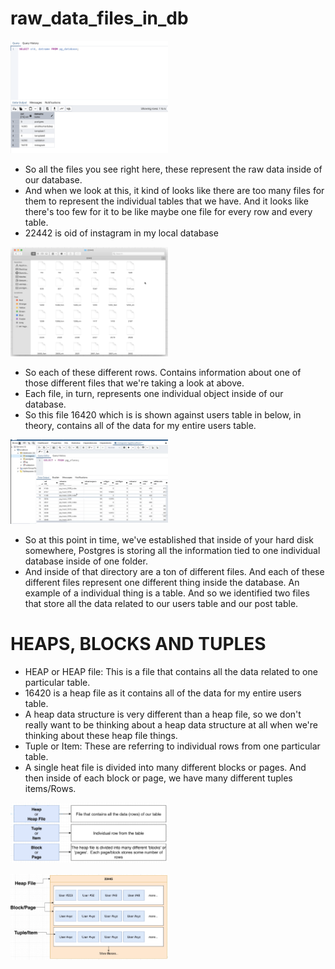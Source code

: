 # raw_data_files_in_db

[<img src="./oid_datname.png" width="50%"/>](./oid_datname.png)

- So all the files you see right here, these represent the raw data inside of our database.
- And when we look at this, it kind of looks like there are too many files for them to represent the individual tables that we have. And it looks like there's too few for it to be like maybe one file for every row and every table.
- 22442 is oid of instagram in my local database

[<img src="./raw_data_files_in_db.png" width="50%"/>](./raw_data_files_in_db.png)

- So each of these different rows. Contains information about one of those different files that we're taking a look at above.
- Each file, in turn, represents one individual object inside of our database.
- So this file 16420 which is is shown against users table in below, in theory, contains all of the data for my entire users table.

[<img src="./pg_class_list.png" width="50%"/>](./pg_class_list.png)

- So at this point in time, we've established that inside of your hard disk somewhere, Postgres is storing all the information tied to one individual database inside of one folder.
- And inside of that directory are a ton of different files. And each of these different files represent one different thing inside the database. An example of a individual thing is a table. And so we identified two files that store all the data related to our users table and our post table.

# HEAPS, BLOCKS AND TUPLES 

- HEAP or HEAP file: This is a file that contains all the data related to one particular table.
- 16420 is a heap file as it contains all of the data for my entire users table.
- A heap data structure is very different than a heap file, so we don't really want to be thinking about a heap data structure at all when we're thinking about these heap file things.
- Tuple or Item: These are referring to individual rows from one particular table.
- A single heat file is divided into many different blocks or pages. And then inside of each block or page, we have many different tuples items/Rows.

[<img src="./heap_tuple_block_01.png" width="50%"/>](./heap_tuple_block_01.png)

[<img src="./heap_tuple_block_02.png" width="50%"/>](./heap_tuple_block_02.png)